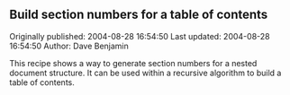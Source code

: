 ## Build section numbers for a table of contents

Originally published: 2004-08-28 16:54:50
Last updated: 2004-08-28 16:54:50
Author: Dave Benjamin

This recipe shows a way to generate section numbers for a nested document structure. It can be used within a recursive algorithm to build a table of contents.